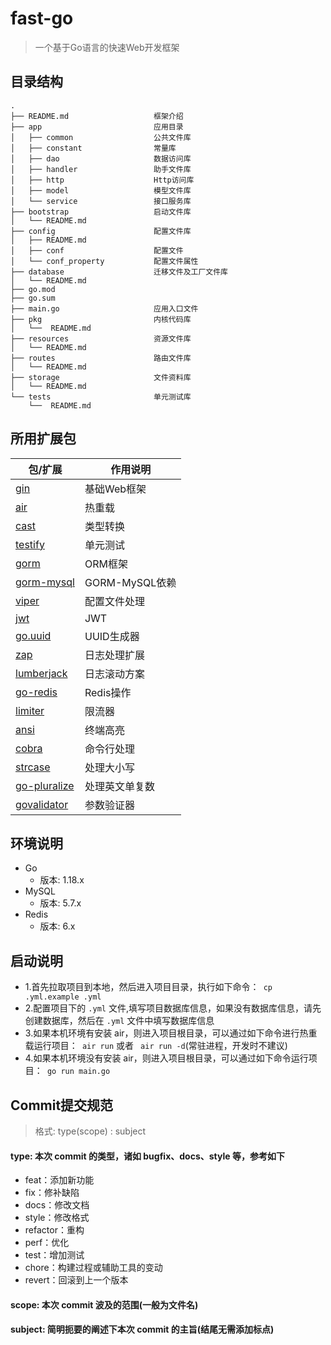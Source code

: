 # fast-go

> 一个基于Go语言的快速Web开发框架

## 目录结构

```
.
├── README.md                   框架介绍
├── app                         应用目录
│   ├── common                  公共文件库
│   ├── constant                常量库
│   ├── dao                     数据访问库
│   ├── handler                 助手文件库
│   ├── http                    Http访问库
│   ├── model                   模型文件库
│   └── service                 接口服务库
├── bootstrap                   启动文件库
│   └── README.md
├── config                      配置文件库
│   ├── README.md
│   ├── conf                    配置文件
│   └── conf_property           配置文件属性
├── database                    迁移文件及工厂文件库
│   └── README.md
├── go.mod
├── go.sum
├── main.go                     应用入口文件
├── pkg                         内核代码库
│   └──  README.md
├── resources                   资源文件库
│   └── README.md
├── routes                      路由文件库
│   └── README.md
├── storage                     文件资料库
│   └── README.md
└── tests                       单元测试库
    └──  README.md

```

## 所用扩展包

| 包/扩展                                                       | 作用说明         |
|------------------------------------------------------------|--------------|
| [gin](https://github.com/gin-gonic/gin)                    | 基础Web框架      |
| [air](https://github.com/cosmtrek/air)                     | 热重载          |
| [cast](https://github.com/spf13/cast)                      | 类型转换         |
| [testify](https://github.com/stretchr/testify)             | 单元测试         |
| [gorm](https://github.com/go-gorm/gorm)                    | ORM框架        |
| [gorm-mysql](https://github.com/go-gorm/mysql)             | GORM-MySQL依赖 |
| [viper](https://github.com/spf13/viper)                    | 配置文件处理       |
| [jwt](https://github.com/dgrijalva/jwt-go)                 | JWT          |
| [go.uuid](https://github.com/satori/go.uuid)               | UUID生成器      |
| [zap](https://github.com/uber-go/zap)                      | 日志处理扩展       |
| [lumberjack](https://github.com/natefinch/lumberjack)      | 日志滚动方案       |
| [go-redis](https://github.com/go-redis/redis)              | Redis操作      |
| [limiter](https://github.com/ulule/limiter)                | 限流器          |
| [ansi](https://github.com/mgutz/ansi)                      | 终端高亮         |
| [cobra](https://github.com/spf13/cobra)                    | 命令行处理        |
| [strcase](https://github.com/iancoleman/strcase)           | 处理大小写        |
| [go-pluralize](https://github.com/gertd/go-pluralize)      | 处理英文单复数      |
| [govalidator](https://github.com/thedevsaddam/govalidator) | 参数验证器        |
## 环境说明
- Go 
  - 版本: 1.18.x
- MySQL
  - 版本: 5.7.x 
- Redis
  - 版本: 6.x

## 启动说明
- 1.首先拉取项目到本地，然后进入项目目录，执行如下命令：` cp .yml.example .yml`
- 2.配置项目下的 `.yml` 文件,填写项目数据库信息，如果没有数据库信息，请先创建数据库，然后在 `.yml` 文件中填写数据库信息
- 3.如果本机环境有安装 air，则进入项目根目录，可以通过如下命令进行热重载运行项目：` air run` 或者 ` air run -d`(常驻进程，开发时不建议)
- 4.如果本机环境没有安装 air，则进入项目根目录，可以通过如下命令运行项目：` go run main.go`

## Commit提交规范

> 格式: type(scope) : subject

#### type: 本次 commit 的类型，诸如 bugfix、docs、style 等，参考如下

- feat：添加新功能
- fix：修补缺陷
- docs：修改文档
- style：修改格式
- refactor：重构
- perf：优化
- test：增加测试
- chore：构建过程或辅助工具的变动
- revert：回滚到上一个版本

#### scope: 本次 commit 波及的范围(一般为文件名)

#### subject: 简明扼要的阐述下本次 commit 的主旨(结尾无需添加标点)